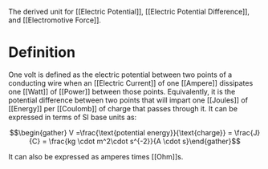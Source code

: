 The derived unit for [[Electric Potential]], [[Electric Potential Difference]], and [[Electromotive Force]].

# Definition 
One volt is defined as the electric potential between two points of a conducting wire when an [[Electric Current]] of one [[Ampere]] dissipates one [[Watt]] of [[Power]] between those points. Equivalently, it is the potential difference between two points that will impart one [[Joules]] of [[Energy]] per [[Coulomb]] of charge that passes through it. It can be expressed in terms of SI base units as:

$$\begin{gather} V =\frac{\text{potential energy}}{\text{charge}} = \frac{J}{C} = \frac{kg \cdot m^2\cdot s^{-2}}{A \cdot s}\end{gather}$$

It can also be expressed as amperes times [[Ohm]]s.